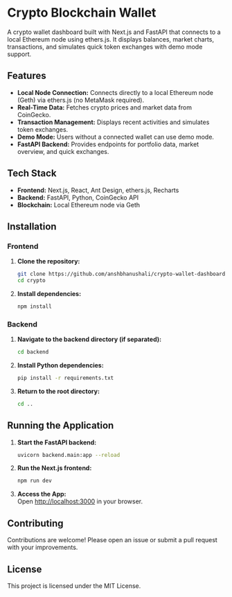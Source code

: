 # Crypto Blockchain Wallet

A crypto wallet dashboard built with Next.js and FastAPI that connects to a local Ethereum node using ethers.js. It displays balances, market charts, transactions, and simulates quick token exchanges with demo mode support.

## Features

- **Local Node Connection:** Connects directly to a local Ethereum node (Geth) via ethers.js (no MetaMask required).
- **Real-Time Data:** Fetches crypto prices and market data from CoinGecko.
- **Transaction Management:** Displays recent activities and simulates token exchanges.
- **Demo Mode:** Users without a connected wallet can use demo mode.
- **FastAPI Backend:** Provides endpoints for portfolio data, market overview, and quick exchanges.

## Tech Stack

- **Frontend:** Next.js, React, Ant Design, ethers.js, Recharts
- **Backend:** FastAPI, Python, CoinGecko API
- **Blockchain:** Local Ethereum node via Geth

## Installation

### Frontend

1. **Clone the repository:**
   ```bash
   git clone https://github.com/anshbhanushali/crypto-wallet-dashboard.git or https://github.com/AnshBhanushali/Decentralized-Digital-Wallet.git
   cd crypto
   ```
2. **Install dependencies:**
   ```bash
   npm install
   ```

### Backend

1. **Navigate to the backend directory (if separated):**
   ```bash
   cd backend
   ```
2. **Install Python dependencies:**
   ```bash
   pip install -r requirements.txt
   ```
3. **Return to the root directory:**
   ```bash
   cd ..
   ```

## Running the Application

1. **Start the FastAPI backend:**
   ```bash
   uvicorn backend.main:app --reload
   ```
2. **Run the Next.js frontend:**
   ```bash
   npm run dev
   ```
3. **Access the App:**  
   Open [http://localhost:3000](http://localhost:3000) in your browser.

## Contributing

Contributions are welcome! Please open an issue or submit a pull request with your improvements.

## License

This project is licensed under the MIT License.
